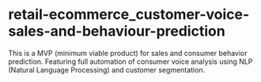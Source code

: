 # retail-ecommerce_customer-voice-sales-and-behaviour-prediction
This is a MVP (minimum viable product) for sales and consumer behavior prediction. Featuring full automation of consumer voice analysis using NLP (Natural Language Processing) and customer segmentation.
